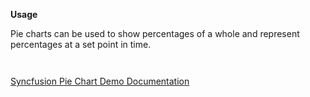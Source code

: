 **Usage** 

Pie charts can be used to show percentages of a whole and represent percentages at a set point in time. 

` `
 
[Syncfusion Pie Chart Demo Documentation](https://flutter.syncfusion.com/#/circular-charts/chart-types/pie/grouping) 

` `